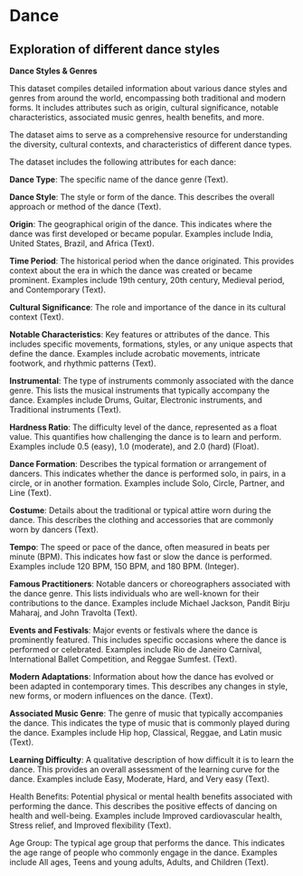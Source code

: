 # Dance
## Exploration of different dance styles 

**Dance Styles & Genres**


This dataset compiles detailed information about various dance styles and genres from around the world, encompassing both traditional and modern forms. It includes attributes such as origin, cultural significance, notable characteristics, associated music genres, health benefits, and more. 

The dataset aims to serve as a comprehensive resource for understanding the diversity, cultural contexts, and characteristics of different dance types.

The dataset includes the following attributes for each dance:

**Dance Type**: The specific name of the dance genre (Text).

**Dance Style**: The style or form of the dance. This describes the overall approach or method of the dance (Text).

**Origin**: The geographical origin of the dance. This indicates where the dance was first developed or became popular. Examples include India, United States, Brazil, and Africa (Text).

**Time Period**: The historical period when the dance originated. This provides context about the era in which the dance was created or became prominent. Examples include 19th century, 20th century, Medieval period, and Contemporary (Text).

**Cultural Significance**: The role and importance of the dance in its cultural context (Text).

**Notable Characteristics**: Key features or attributes of the dance. This includes specific movements, formations, styles, or any unique aspects that define the dance. Examples include acrobatic movements, intricate footwork, and rhythmic patterns (Text).

**Instrumental**: The type of instruments commonly associated with the dance genre. This lists the musical instruments that typically accompany the dance. Examples include Drums, Guitar, Electronic instruments, and Traditional instruments (Text).

**Hardness Ratio**: The difficulty level of the dance, represented as a float value. This quantifies how challenging the dance is to learn and perform. Examples include 0.5 (easy), 1.0 (moderate), and 2.0 (hard) (Float).

**Dance Formation**: Describes the typical formation or arrangement of dancers. This indicates whether the dance is performed solo, in pairs, in a circle, or in another formation. Examples include Solo, Circle, Partner, and Line (Text).

**Costume**: Details about the traditional or typical attire worn during the dance. This describes the clothing and accessories that are commonly worn by dancers (Text).

**Tempo**: The speed or pace of the dance, often measured in beats per minute (BPM). This indicates how fast or slow the dance is performed. Examples include 120 BPM, 150 BPM, and 180 BPM. (Integer).

**Famous Practitioners**: Notable dancers or choreographers associated with the dance genre. This lists individuals who are well-known for their contributions to the dance. Examples include Michael Jackson, Pandit Birju Maharaj, and John Travolta (Text).

**Events and Festivals**: Major events or festivals where the dance is prominently featured. This includes specific occasions where the dance is performed or celebrated. Examples include Rio de Janeiro Carnival, International Ballet Competition, and Reggae Sumfest. (Text).

**Modern Adaptations**: Information about how the dance has evolved or been adapted in contemporary times. This describes any changes in style, new forms, or modern influences on the dance. (Text).

**Associated Music Genre**: The genre of music that typically accompanies the dance. This indicates the type of music that is commonly played during the dance. Examples include Hip hop, Classical, Reggae, and Latin music (Text).

**Learning Difficulty**: A qualitative description of how difficult it is to learn the dance. This provides an overall assessment of the learning curve for the dance. Examples include Easy, Moderate, Hard, and Very easy (Text).

Health Benefits: Potential physical or mental health benefits associated with performing the dance. This describes the positive effects of dancing on health and well-being. Examples include Improved cardiovascular health, Stress relief, and Improved flexibility (Text).

Age Group: The typical age group that performs the dance. This indicates the age range of people who commonly engage in the dance. Examples include All ages, Teens and young adults, Adults, and Children (Text).
